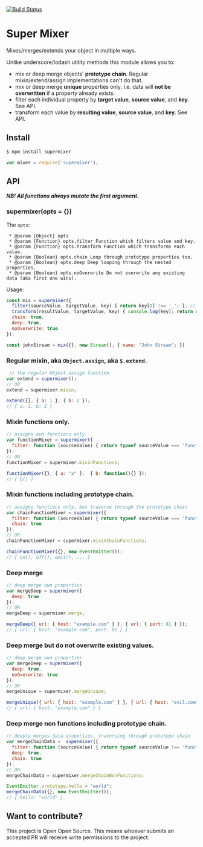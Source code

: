 [![Build Status](https://travis-ci.org/stampit-org/supermixer.svg?branch=master)](https://travis-ci.org/stampit-org/supermixer)
# Super Mixer

Mixes/merges/extends your object in multiple ways.

Unlike underscore/lodash utility methods this module allows you to:
* mix or deep merge objects' **prototype chain**. Regular mixin/extend/assign implementations can't do that.
* mix or deep merge **unique** properties only. I.e. data will **not be overwritten** if a property already exists.
* filter each individual property by **target value**, **source value**, and **key**. See API.
* transform each value by **resulting value**, **source value**, and **key**. See API.

## Install
```sh
$ npm install supermixer
```

```js
var mixer = require('supermixer');
```


## API

_**NB! All functions always mutate the first argument.**_

### supermixer(opts = {})
The `opts`:
```
 * @param {Object} opts
 * @param {Function} opts.filter Function which filters value and key.
 * @param {Function} opts.transform Function which transforms each value.
 * @param {Boolean} opts.chain Loop through prototype properties too.
 * @param {Boolean} opts.deep Deep looping through the nested properties.
 * @param {Boolean} opts.noOverwrite Do not overwrite any existing data (aka first one wins).
```

Usage:
```js
const mix = supermixer({
  filter(sourceValue, targetValue, key) { return key[0] !== '_'; }, // do not copy "private" values
  transform(resultValue, targetValue, key) { console.log(key); return resultValue; }, // log each key which gets set
  chain: true,
  deep: true,
  noOverwrite: true
});

const johnStream = mix({}, new Stream(), { name: "John Stream"; })
```

### Regular mixin, aka `Object.assign`, aka `$.extend`.
```js
 // the regular Object.assign function
var extend = supermixer();
// OR
extend = supermixer.mixin;

extend({}, { a: 1 }, { b: 2 });
// { a: 1, b: 2 }
```

### Mixin functions only.
```js
// assigns own functions only
var functionMixer = supermixer({
  filter: function (sourceValue) { return typeof sourceValue === 'function'; }
});
// OR
functionMixer = supermixer.mixinFunctions;

functionMixer({}, { a: "x" },  { b: function(){} });
// { b() }
```

### Mixin functions including prototype chain.
```js
// assigns functions only, but traverse through the prototype chain
var chainFunctionMixer = supermixer({
  filter: function (sourceValue) { return typeof sourceValue === 'function'; },
  chain: true
});
// OR
chainFunctionMixer = supermixer.mixinChainFunctions;

chainFunctionMixer({}, new EventEmitter());
// { on(), off(), emit(), ... }
```

### Deep merge
```js
// deep merge own properties
var mergeDeep = supermixer({
  deep: true
});
// OR
mergeDeep = supermixer.merge;

mergeDeep({ url: { host: "example.com" } }, { url: { port: 81 } });
// { url: { host: "example.com", port: 81 } }
```

### Deep merge but do not overwrite existing values.
```js
// deep merge own properties
var mergeDeep = supermixer({
  deep: true,
  noOverwrite: true
});
// OR
mergeUnique = supermixer.mergeUnique;

mergeUnique({ url: { host: "example.com" } }, { url: { host: "evil.com" } });
// { url: { host: "example.com" } }
```

### Deep merge non functions including prototype chain.
```js
// deeply merges data properties, traversing through prototype chain
var mergeChainData =  supermixer({
  filter: function (sourceValue) { return typeof sourceValue !== 'function'; },
  deep: true,
  chain: true
});
// OR
mergeChainData = supermixer.mergeChainNonFunctions;

EventEmitter.prototype.hello = "world";
mergeChainData({}, new EventEmitter());
// { hello: "world" }
```

## Want to contribute?
This project is Open Open Source. This means whoever submits an accepted PR will receive write permissions to the project.
